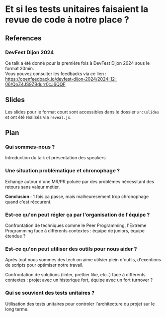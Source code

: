 # Et si les tests unitaires faisaient la revue de code à notre place ?

## References

### DevFest Dijon 2024

Ce talk a été donné pour la première fois à DevFest Dijon 2024 sous le format 20min.<br/>
Vous pouvez consulter les feedbacks via ce lien : https://openfeedback.io/devfest-dijon-2024/2024-12-06/QoZ4JS9ZBdurr0cJ6QQF

## Slides

Les slides pour le format court sont accessibles dans le dossier `src\slides` et ont été réalisés via `reveal.js`.

## Plan

### Qui sommes-nous ?

Introduction du talk et présentation des speakers

### Une situation problématique et chronophage ?

Echange autour d'une MR/PR poluée par des problèmes nécessitant des retours sans valeur métier.

**Conclusion :** 1 fois ça passe, mais malheuresement trop chronophage quand c'est réccurent.

### Est-ce qu'on peut régler ça par l'organisation de l'équipe ?

Confrontation de techniques comme le Peer Programming, l'Extreme Programming face à différents contextes : équipe de juniors, équipe étendue ?

### Est-ce qu'on peut utiliser des outils pour nous aider ?

Après tout nous sommes des tech on aime utilsier plein d'outils, d'exentions de scripts pour optimiser notre travail.

Confrontation de solutions (linter, prettier like, etc..) face à différents contextes : projet avec un historique fort, équipe avec un fort turnover ? 

### Qui se souvient des tests unitaires ?

Utilisation des tests unitaires pour controler l'architecture du projet sur le long terme.